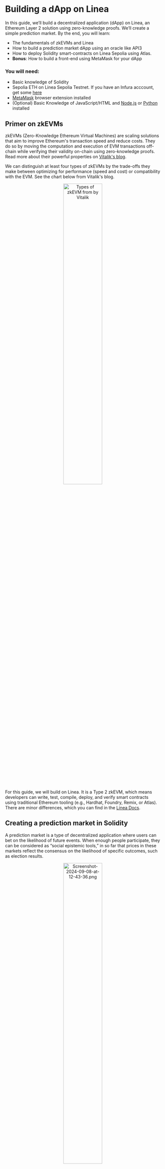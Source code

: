 
# Building a dApp on Linea

In this guide, we’ll build a decentralized application (dApp) on Linea, an Ethereum Layer 2 solution using zero-knowledge proofs. We’ll create a simple prediction market. By the end, you will learn:

- The fundamentals of zkEVMs and Linea
- How to build a prediction market dApp using an oracle like API3
- How to deploy Solidity smart-contracts on Linea Sepolia using Atlas.
- **Bonus**: How to build a front-end using MetaMask for your dApp

### You will need:

- Basic knowledge of Solidity
- Sepolia ETH on Linea Sepolia Testnet. If you have an Infura acccount, get some [here](https://www.infura.io/faucet/linea)
- [MetaMask](https://metamask.io/) browser extension installed
- (Optional) Basic Knowledge of JavaScript/HTML and [Node.js](https://nodejs.org/en/download/package-manager) or [Python](https://www.python.org/downloads/macos/) installed

## Primer on zkEVMs

zkEVMs (Zero-Knowledge Ethereum Virtual Machines) are scaling solutions that aim to improve Ethereum's transaction speed and reduce costs. They do so by moving the computation and execution of EVM transactions off-chain while verifying their validity on-chain using zero-knowledge proofs. Read more about their powerful properties on [Vitalik's blog](https://vitalik.eth.limo/general/2021/01/05/rollup.html).

We can distinguish at least four types of zkEVMs by the trade-offs they make between optimizing for performance (speed and cost) or compatibility with the EVM. See the chart below from Vitalik's blog.

<div align="center">
  <a href="https://vitalik.eth.limo/general/2022/08/04/zkevm.html">
    <img src="https://vitalik.eth.limo/images/zkevm/chart.png" alt="Types of zkEVM from by Vitalik" width="50%">
  </a>
</div>

For this guide, we will build on Linea. It is a Type 2 zkEVM, which means developers can write, test, compile, deploy, and verify smart contracts using traditional Ethereum tooling (e.g., Hardhat, Foundry, Remix, or Atlas). There are minor differences, which you can find in the [Linea Docs](https://docs.linea.build/developers/quickstart/ethereum-differences).

## Creating a prediction market in Solidity

A prediction market is a type of decentralized application where users can bet on the likelihood of future events. When enough people participate, they can be considered as “social epistemic tools,” in so far that prices in these markets reflect the consensus on the likelihood of specific outcomes, such as election results.

<div align="center">
  <a href="https://x.com/VitalikButerin/status/1827640377060233716?ref_src=twsrc%5Etfw">
    <img src="https://i.postimg.cc/VvdYk8KY/Screenshot-2024-09-08-at-12-43-36.png" alt="Screenshot-2024-09-08-at-12-43-36.png" width="50%">
  </a>
</div>

We will build a simple prediction market for the price of Ethereum in Solidity. To retrieve the price of Ethereum, we will use an oracle (API3), which allows the blockchain network to get information about the real world - in our case - ETH price in USD.

### 1. Open/Close Betting Period

The contract allows users to bet on whether Ethereum’s price will go up or down in the next 24h. It uses the modifier `OnlyDuringBettingPeriod()` and functions `startBettingPeriod()` and `closeBettingPeriod()` to control when to open/close the ETH prediction market and to only allow bets during that time.

    modifier onlyDuringBettingPeriod() {
        require(block.timestamp < startTime + 24 hours, "Betting period over");
        _;
    }

    function startBettingPeriod() external {
        startTime = block.timestamp;
        startPrice = getLatestPrice();
    }

    function closeBettingPeriod() external {
        require(block.timestamp >= startTime + 24 hours, "Betting period not over");
        endPrice = getLatestPrice();

        bool priceIncreased = endPrice > startPrice;
        emit BetResult(priceIncreased, endPrice);

        distributeWinnings(priceIncreased);
    }

### 2. Fetching Ethereum Price
 
 The price feed is obtained using API3, an oracle that provides real-world data to blockchain networks. The `getLatestPrice()` function retrieves the latest ETH/USD price from API3's price feed. You can find different oracles on the [Linea docs](https://docs.linea.build/developers/tooling/oracles).

    function getLatestPrice() public view returns (int224) {
        (int224 price,) = priceFeed.read();
        require(price > 0, "Failed to retrieve price");
        return price;
    }

### 3. Placing Bets

Users can place bets on whether the Ethereum price will go up or down during the betting period. The contract records each bet with its direction (up or down) and amount wagered.

    function placeBet(BetDirection _direction) external payable onlyDuringBettingPeriod {
        require(msg.value > 0, "You must bet some ETH");
        bets.push(Bet(msg.sender, _direction, msg.value, false));
        emit BetPlaced(msg.sender, _direction, msg.value);
    }

### 4. Distributing Winnings

After the betting period closes, the contract determines which bets were correct and allocates the winnings. It checks whether the bet direction matches the outcome (up or down) and whether the bet has already been claimed. If a user’s bet matches the result, they receive twice the amount wagered. Winners can withdraw their earnings after the betting period. The contract checks the user’s balance of winnings and transfers the amount to them.

    function distributeWinnings(bool priceIncreased) internal {
        for (uint256 i = 0; i < bets.length; i++) {
            Bet storage bet = bets[i];
            if (
                !bet.claimed
                    && (
                        priceIncreased && bet.direction == BetDirection.Up
                            || !priceIncreased && bet.direction == BetDirection.Down
                    )
            ) {
                pendingWithdrawals[bet.better] += bet.amount * 2;
            }
            bet.claimed = true;
        }
    }

    function withdrawWinnings() external {
        uint256 amount = pendingWithdrawals[msg.sender];
        require(amount > 0, "No winnings to withdraw");
        pendingWithdrawals[msg.sender] = 0;
        payable(msg.sender).transfer(amount);
    }

    receive() external payable {}

### Full-code:

    // SPDX-License-Identifier: MIT
    pragma solidity ^0.8.0;

    import "@api3/contracts/api3-server-v1/proxies/interfaces/IProxy.sol";

    contract EthereumPriceBetting {
        IProxy internal priceFeed;

        enum BetDirection {
            Up,
            Down
        }

        struct Bet {
            address better;
            BetDirection direction;
            uint256 amount;
            bool claimed;
        }

        uint256 public startTime;
        int224 public startPrice;
        int224 public endPrice;

        Bet[] public bets;
        mapping(address => uint256) public pendingWithdrawals;

        event BetPlaced(address indexed better, BetDirection direction, uint256 amount);
        event BetResult(bool priceIncreased, int224 endPrice);

        // API3 proxy address for Ethereum/USD price feed
        address public constant priceFeedAddress = 0xa47Fd122b11CdD7aad7c3e8B740FB91D83Ce43D1;

        constructor() {
            priceFeed = IProxy(priceFeedAddress);
        }

        // The betting period now lasts for only 24 hours
        modifier onlyDuringBettingPeriod() {
            require(block.timestamp < startTime + 24 hours, "Betting period over");
            _;
        }

        function startBettingPeriod() external {
            startTime = block.timestamp;
            startPrice = getLatestPrice();
        }

        function closeBettingPeriod() external {
            require(block.timestamp >= startTime + 24 hours, "Betting period not over");
            endPrice = getLatestPrice();

            bool priceIncreased = endPrice > startPrice;
            emit BetResult(priceIncreased, endPrice);

            distributeWinnings(priceIncreased);
        }

        function getLatestPrice() public view returns (int224) {
            (int224 price,) = priceFeed.read(); // Using API3's `read()` function
            require(price > 0, "Failed to retrieve price");
            return price;
        }

        function placeBet(BetDirection _direction) external payable onlyDuringBettingPeriod {
            require(msg.value > 0, "You must bet some ETH");
            bets.push(Bet(msg.sender, _direction, msg.value, false));
            emit BetPlaced(msg.sender, _direction, msg.value);
        }

        function distributeWinnings(bool priceIncreased) internal {
            for (uint256 i = 0; i < bets.length; i++) {
                Bet storage bet = bets[i];
                if (
                    !bet.claimed
                        && (
                            priceIncreased && bet.direction == BetDirection.Up
                                || !priceIncreased && bet.direction == BetDirection.Down
                        )
                ) {
                    pendingWithdrawals[bet.better] += bet.amount * 2;
                }
                bet.claimed = true;
            }
        }

        function withdrawWinnings() external {
            uint256 amount = pendingWithdrawals[msg.sender];
            require(amount > 0, "No winnings to withdraw");
            pendingWithdrawals[msg.sender] = 0;
            payable(msg.sender).transfer(amount);
        }

        receive() external payable {}
    }

## Deploying on Linea Sepolia testnet

To deploy this contract, we will use Atlas, which is a recent user-friendly IDE. Follow these steps:

1. Go to [https://app.atlaszk.com/ide](https://app.atlaszk.com/ide)
2. In the **Contracts** section, create a new Solidity file called `EthereumPriceBetting.sol` and paste the full code.
3. Select “Linea Sepolia” as the network, connect your MetaMask wallet, and switch to the Linea Sepolia Testnet when prompted.
4. Click on **Deploy**. Confirm the transaction in MetaMask to deploy the contract.

[![Screenshot-2024-09-08-at-12-34-17.png](https://i.postimg.cc/mrTDQKds/Screenshot-2024-09-08-at-12-34-17.png)](https://postimg.cc/gxBmptFS)

Once deployed, you will see the contract details (address, ABI, bytecode) in the **Deployed Contracts** section. You can now interact with the contract to open/close the betting period, place bets, and withdraw winnings.

Congratulations, you have just deployed your very first dApp on Linea Sepolia Testnet!

## (Optional) Building a front-end

 We can build a front-end that connects to a MetaMask wallet to interact with the dApp. The `index.html` provided in this repo contains a simple interface with buttons, `style.css` a basic CSS styling, and `App.js`a JavaScript code (with ethers.js) to manage the logic between the interface, the MetaMask wallet, and Linea Sepolia Testnet (see below).

### A. Key functions

`App.js` handles the key functions to manage MetaMask wallet connection/disconnection and network switching to **Linea Sepolia**. It imports **ethers.js** for interacting with the Ethereum blockchain.

**1. loadContractAbi**

This function loads the ABI (Application Binary Interface) of the deployed contract, which is necessary for interacting with the contract on the Ethereum network.

```javascript
async function loadContractAbi() {
    try {
        const response = await fetch('contract_abi.json');
        return await response.json();
    } catch (error) {
        updateTransactionStatus('Failed to load contract ABI. Please refresh the page.');
    }
}
```

**2. connectMetaMask**

This function connects the dApp to the MetaMask wallet, initializes the provider, signer, and manages network switching.

```javascript
async function connectMetaMask() {
    if (typeof window.ethereum !== 'undefined') {
        try {
            const accounts = await window.ethereum.request({ method: 'eth_requestAccounts' });
            provider = new ethers.providers.Web3Provider(window.ethereum);
            signer = provider.getSigner();
            await signer.getAddress();

            updateTransactionStatus('Connected to MetaMask!');
            updateConnectButton('Disconnect Wallet', disconnectWallet);

            // Check network and switch if needed
            const networkId = await window.ethereum.request({ method: 'eth_chainId' });
            if (networkId !== lineaSepoliaChainId) {
                await switchToLineaSepolia();
            } else {
                await initializeContract();
            }
        } catch (error) {
            updateTransactionStatus(`Failed to connect to MetaMask: ${error.message}`);
        }
    } else {
        updateTransactionStatus('MetaMask is not installed. Please install it to use this dApp.');
    }
}

```
**3. switchToLineaSepolia**

This function switches the wallet's network to Linea Sepolia


```javascript

async function switchToLineaSepolia() {
    try {
        await window.ethereum.request({
            method: 'wallet_switchEthereumChain',
            params: [{ chainId: lineaSepoliaChainId }]
        });
        updateTransactionStatus('Switched to Linea Sepolia network.');

        // Reconnect the wallet if necessary
        const accounts = await window.ethereum.request({ method: 'eth_accounts' });
        if (accounts.length > 0) {
            await initializeContract();
        } else {
            await connectMetaMask();
        }
    } catch (switchError) {
        if (switchError.code === 4902) { // Chain not added
            await addLineaSepoliaNetwork();
        } else {
            updateTransactionStatus('Failed to switch to Linea Sepolia. Please switch manually in MetaMask.');
        }
    }
}


```
### B. Testing the front-end locally

Once you have deployed the dApp using Atlas:
- In the `App.js` file replace `CONTRACT_ADDRESS` with your freshly deployed dApp address
- Create a JSON file named `contract_abi.json` in the same directory as your `index.html`file

Note: in Atlas you can find both the contract address and ABI in the **Deployed Contracts** menu.

### Using Node.js
You can serve the HTML file locally using Node.js with the http-server or express module.

1. First, install http-server globally: ```npm install -g http-server```

2. Navigate to the directory where your index.html file is located: ```cd /path/to/your/directory```

3. Run the server:
```http-server```
4. Open a browser and go to http://localhost:8080 to view your app.

### Using Python
You can use Python's built-in http.server to serve the HTML file.

1. Navigate to the directory where your index.html file is located: ```cd /path/to/your/directory```

2. Start a simple HTTP server, for Python 3: ```python3 -m http.server 8000```

3. Open http://localhost:8000 in your browser to view your app.

You  can now play around the dApp, while using an intuitive front-end.

[![temp-Imagep-HMMUk.avif](https://i.postimg.cc/cLxkS0m2/temp-Imagep-HMMUk.avif)](https://postimg.cc/hfY18FN1)



